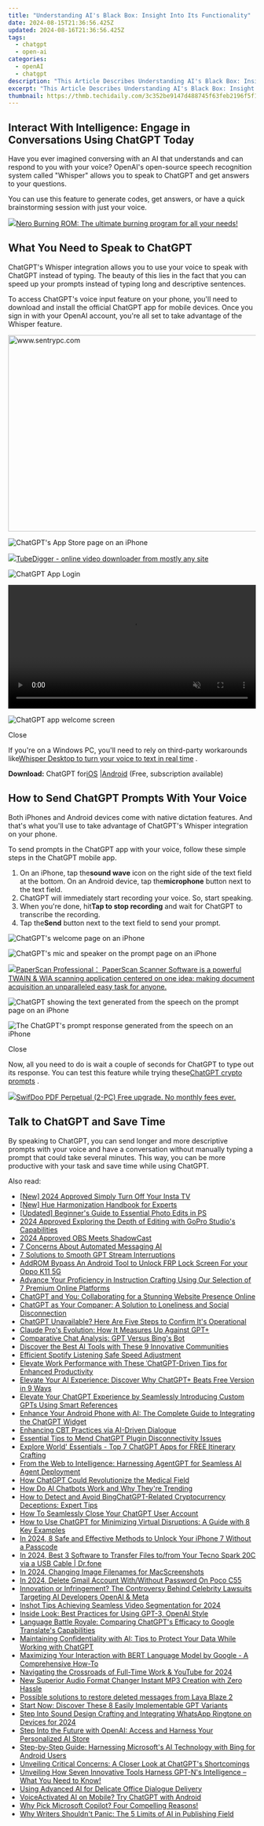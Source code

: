 ```yaml
---
title: "Understanding AI's Black Box: Insight Into Its Functionality"
date: 2024-08-15T21:36:56.425Z
updated: 2024-08-16T21:36:56.425Z
tags:
  - chatgpt
  - open-ai
categories:
  - openAI
  - chatgpt
description: "This Article Describes Understanding AI's Black Box: Insight Into Its Functionality"
excerpt: "This Article Describes Understanding AI's Black Box: Insight Into Its Functionality"
thumbnail: https://thmb.techidaily.com/3c352be9147d488745f63feb2196f5f1464c801563eee3cb6a0837d30c326713.jpg
---
```


## Interact With Intelligence: Engage in Conversations Using ChatGPT Today

 Have you ever imagined conversing with an AI that understands and can respond to you with your voice? OpenAI's open-source speech recognition system called "Whisper" allows you to speak to ChatGPT and get answers to your questions.

 You can use this feature to generate codes, get answers, or have a quick brainstorming session with just your voice.

<!-- affiliate ads begin -->
<a href="https://store.nero.com/order/checkout.php?PRODS=39694080&QTY=1&AFFILIATE=108875&CART=1"><img src="http://cdnwww.nero.com/nero-com-wAssets/img/banners/2023/nbr/fire/Screenshot_1red_gb.jpg" border="0">Nero Burning ROM:
The ultimate burning program for all your needs!</a>
<!-- affiliate ads end -->
## What You Need to Speak to ChatGPT

 ChatGPT's Whisper integration allows you to use your voice to speak with ChatGPT instead of typing. The beauty of this lies in the fact that you can speed up your prompts instead of typing long and descriptive sentences.

 To access ChatGPT's voice input feature on your phone, you'll need to download and install the official ChatGPT app for mobile devices. Once you sign in with your OpenAI account, you're all set to take advantage of the Whisper feature.

<!-- affiliate ads begin -->
<a href="https://sentrypc.7eer.net/c/5597632/398453/3022" target="_top" id="398453"><img src="//a.impactradius-go.com/display-ad/3022-398453" border="0" alt="www.sentrypc.com" width="580" height="400"/></a><img height="0" width="0" src="https://sentrypc.7eer.net/i/5597632/398453/3022" style="position:absolute;visibility:hidden;" border="0" />
<!-- affiliate ads end -->
![ChatGPT's App Store page on an iPhone](https://static1.makeuseofimages.com/wordpress/wp-content/uploads/2023/08/chatgpt-s-app-store-page-on-an-iphone.jpg)

<!-- affiliate ads begin -->
<a href="https://secure.2checkout.com/order/checkout.php?PRODS=4572700&QTY=1&AFFILIATE=108875&CART=1"><img src="	https://www.tubedigger.com/wp-content/uploads/2020/08/tubedigger-software-new.png" border="0">TubeDigger - online video downloader from mostly any site</a>
<!-- affiliate ads end -->
![ChatGPT App Login](https://static1.makeuseofimages.com/wordpress/wp-content/uploads/2023/05/chatgpt-app-login.jpg)

<!-- affiliate ads begin -->
<a href="https://secure.2checkout.com/order/checkout.php?PRODS=36506229&QTY=1&AFFILIATE=108875&CART=1"><video width="100%" height="" class="rounded-t-md shadow-lg relative z-20" controls="" autoplay="" loop="" muted="" playsinline="" webkit-playinginline="">
<source type="video/mp4" src="https://aidaform.com/images/videos/aidaform-welcome-site.mp4"><source type="video/webm" src="https://aidaform.com/images/videos/aidaform-welcome-site.webm"></video></a>
<!-- affiliate ads end -->
![ChatGPT app welcome screen](https://static1.makeuseofimages.com/wordpress/wp-content/uploads/2023/05/chatgpt-app-welcome-screen.jpg)

Close

 If you're on a Windows PC, you'll need to rely on third-party workarounds like[Whisper Desktop to turn your voice to text in real time](https://www.makeuseof.com/windows-whisper-desktop-guide/) .

**Download:** ChatGPT for[iOS](http://apps.apple.com/app/openai-chatgpt/id6448311069) |[Android](https://www.anrdoezrs.net/links/7251228/type/dlg/sid/UUmuoUeUpU2029654/https://play.google.com/store/apps/details?id=com.openai.chatgpt&hl=en&gl=US) (Free, subscription available)

## How to Send ChatGPT Prompts With Your Voice

 Both iPhones and Android devices come with native dictation features. And that's what you'll use to take advantage of ChatGPT's Whisper integration on your phone.

 To send prompts in the ChatGPT app with your voice, follow these simple steps in the ChatGPT mobile app.

1. On an iPhone, tap the**sound wave** icon on the right side of the text field at the bottom. On an Android device, tap the**microphone** button next to the text field.
2. ChatGPT will immediately start recording your voice. So, start speaking.
3. When you're done, hit**Tap to stop recording** and wait for ChatGPT to transcribe the recording.
4. Tap the**Send** button next to the text field to send your prompt.

![ChatGPT's welcome page on an iPhone](https://static1.makeuseofimages.com/wordpress/wp-content/uploads/2023/09/img_4309.jpg)

![ChatGPT's mic and speaker on the prompt page on an iPhone](https://static1.makeuseofimages.com/wordpress/wp-content/uploads/2023/09/img_4311.jpg)

<!-- affiliate ads begin -->
<a href="https://secure.2checkout.com/order/checkout.php?PRODS=37540879&QTY=1&AFFILIATE=108875&CART=1"><img src="https://paperscan.orpalis.com/img/content/You_prefer_to_use.png" border="0">PaperScan Professional： PaperScan Scanner Software is a powerful TWAIN & WIA scanning application centered on one idea: making document acquisition an unparalleled easy task for anyone.</a>
<!-- affiliate ads end -->
![ChatGPT showing the text generated from the speech on the prompt page on an iPhone](https://static1.makeuseofimages.com/wordpress/wp-content/uploads/2023/09/img_4313.jpg)

![The ChatGPT's prompt response generated from the speech on an iPhone](https://static1.makeuseofimages.com/wordpress/wp-content/uploads/2023/09/img_4314.jpg)

Close

 Now, all you need to do is wait a couple of seconds for ChatGPT to type out its response. You can test this feature while trying these[ChatGPT crypto prompts](https://www.makeuseof.com/the-best-chatgpt-crypto-prompts/) .

<!-- affiliate ads begin -->
<a href="https://purchase.swifdoo.com/order/checkout.php?PRODS=38709260&QTY=1&AFFILIATE=108875&CART=1"><img src="https://secure.avangate.com/images/merchant/8b932759a5a04ddb34bf79e3f9072e4b/products/Product%20box%20white-1024x1024.png" border="0">SwifDoo PDF Perpetual (2-PC)  Free upgrade. No monthly fees ever. </a>
<!-- affiliate ads end -->
## Talk to ChatGPT and Save Time

 By speaking to ChatGPT, you can send longer and more descriptive prompts with your voice and have a conversation without manually typing a prompt that could take several minutes. This way, you can be more productive with your task and save time while using ChatGPT.


<ins class="adsbygoogle"
     style="display:block"
     data-ad-format="autorelaxed"
     data-ad-client="ca-pub-7571918770474297"
     data-ad-slot="1223367746"></ins>



<ins class="adsbygoogle"
     style="display:block"
     data-ad-client="ca-pub-7571918770474297"
     data-ad-slot="8358498916"
     data-ad-format="auto"
     data-full-width-responsive="true"></ins>

<span class="atpl-alsoreadstyle">Also read:</span>
<div><ul>
<li><a href="https://instagram-clips.techidaily.com/new-2024-approved-simply-turn-off-your-insta-tv/"><u>[New] 2024 Approved  Simply Turn Off Your Insta TV</u></a></li>
<li><a href="https://some-knowledge.techidaily.com/new-hue-harmonization-handbook-for-experts/"><u>[New] Hue Harmonization Handbook for Experts</u></a></li>
<li><a href="https://extra-hints.techidaily.com/updated-beginners-guide-to-essential-photo-edits-in-ps/"><u>[Updated] Beginner's Guide to Essential Photo Edits in PS</u></a></li>
<li><a href="https://some-techniques.techidaily.com/2024-approved-exploring-the-depth-of-editing-with-gopro-studios-capabilities/"><u>2024 Approved  Exploring the Depth of Editing with GoPro Studio's Capabilities</u></a></li>
<li><a href="https://remote-screen-capture.techidaily.com/2024-approved-obs-meets-shadowcast/"><u>2024 Approved  OBS Meets ShadowCast</u></a></li>
<li><a href="https://tech-hub.techidaily.com/7-concerns-about-automated-messaging-ai/"><u>7 Concerns About Automated Messaging AI</u></a></li>
<li><a href="https://tech-hub.techidaily.com/7-solutions-to-smooth-gpt-stream-interruptions/"><u>7 Solutions to Smooth GPT Stream Interruptions</u></a></li>
<li><a href="https://android-frp.techidaily.com/addrom-bypass-an-android-tool-to-unlock-frp-lock-screen-for-your-oppo-k11-5g-by-drfone-android/"><u>AddROM Bypass An Android Tool to Unlock FRP Lock Screen For your Oppo K11 5G</u></a></li>
<li><a href="https://tech-hub.techidaily.com/advance-your-proficiency-in-instruction-crafting-using-our-selection-of-7-premium-online-platforms/"><u>Advance Your Proficiency in Instruction Crafting Using Our Selection of 7 Premium Online Platforms</u></a></li>
<li><a href="https://tech-hub.techidaily.com/chatgpt-and-you-collaborating-for-a-stunning-website-presence-online/"><u>ChatGPT and You: Collaborating for a Stunning Website Presence Online</u></a></li>
<li><a href="https://tech-hub.techidaily.com/chatgpt-as-your-companer-a-solution-to-loneliness-and-social-disconnection/"><u>ChatGPT as Your Companer: A Solution to Loneliness and Social Disconnection</u></a></li>
<li><a href="https://tech-hub.techidaily.com/chatgpt-unavailable-here-are-five-steps-to-confirm-its-operational/"><u>ChatGPT Unavailable? Here Are Five Steps to Confirm It's Operational</u></a></li>
<li><a href="https://tech-hub.techidaily.com/claude-pros-evolution-how-it-measures-up-against-gptplus/"><u>Claude Pro's Evolution: How It Measures Up Against GPT+</u></a></li>
<li><a href="https://tech-hub.techidaily.com/comparative-chat-analysis-gpt-versus-bings-bot/"><u>Comparative Chat Analysis: GPT Versus Bing's Bot</u></a></li>
<li><a href="https://tech-hub.techidaily.com/discover-the-best-ai-tools-with-these-9-innovative-communities/"><u>Discover the Best AI Tools with These 9 Innovative Communities</u></a></li>
<li><a href="https://extra-tips.techidaily.com/efficient-spotify-listening-safe-speed-adjustment/"><u>Efficient Spotify Listening  Safe Speed Adjustment</u></a></li>
<li><a href="https://tech-hub.techidaily.com/elevate-work-performance-with-these-chatgpt-driven-tips-for-enhanced-productivity/"><u>Elevate Work Performance with These ˈChatGPT-Driven Tips for Enhanced Productivity</u></a></li>
<li><a href="https://tech-hub.techidaily.com/elevate-your-ai-experience-discover-why-chatgptplus-beats-free-version-in-9-ways/"><u>Elevate Your AI Experience: Discover Why ChatGPT+ Beats Free Version in 9 Ways</u></a></li>
<li><a href="https://tech-hub.techidaily.com/elevate-your-chatgpt-experience-by-seamlessly-introducing-custom-gpts-using-smart-references/"><u>Elevate Your ChatGPT Experience by Seamlessly Introducing Custom GPTs Using Smart References</u></a></li>
<li><a href="https://tech-hub.techidaily.com/enhance-your-android-phone-with-ai-the-complete-guide-to-integrating-the-chatgpt-widget/"><u>Enhance Your Android Phone with AI: The Complete Guide to Integrating the ChatGPT Widget</u></a></li>
<li><a href="https://tech-hub.techidaily.com/enhancing-cbt-practices-via-ai-driven-dialogue/"><u>Enhancing CBT Practices via AI-Driven Dialogue</u></a></li>
<li><a href="https://tech-hub.techidaily.com/essential-tips-to-mend-chatgpt-plugin-disconnectivity-issues/"><u>Essential Tips to Mend ChatGPT Plugin Disconnectivity Issues</u></a></li>
<li><a href="https://tech-hub.techidaily.com/explore-world-essentials-top-7-chatgpt-apps-for-free-itinerary-crafting/"><u>Explore World' Essentials - Top 7 ChatGPT Apps for FREE Itinerary Crafting</u></a></li>
<li><a href="https://tech-hub.techidaily.com/from-the-web-to-intelligence-harnessing-agentgpt-for-seamless-ai-agent-deployment/"><u>From the Web to Intelligence: Harnessing AgentGPT for Seamless AI Agent Deployment</u></a></li>
<li><a href="https://tech-hub.techidaily.com/how-chatgpt-could-revolutionize-the-medical-field/"><u>How ChatGPT Could Revolutionize the Medical Field</u></a></li>
<li><a href="https://tech-hub.techidaily.com/how-do-ai-chatbots-work-and-why-theyre-trending/"><u>How Do AI Chatbots Work and Why They're Trending</u></a></li>
<li><a href="https://tech-hub.techidaily.com/how-to-detect-and-avoid-bingchatgpt-related-cryptocurrency-deceptions-expert-tips/"><u>How to Detect and Avoid BingChatGPT-Related Cryptocurrency Deceptions: Expert Tips</u></a></li>
<li><a href="https://tech-hub.techidaily.com/how-to-seamlessly-close-your-chatgpt-user-account/"><u>How To Seamlessly Close Your ChatGPT User Account</u></a></li>
<li><a href="https://tech-hub.techidaily.com/how-to-use-chatgpt-for-minimizing-virtual-disruptions-a-guide-with-8-key-examples/"><u>How to Use ChatGPT for Minimizing Virtual Disruptions: A Guide with 8 Key Examples</u></a></li>
<li><a href="https://ios-unlock.techidaily.com/in-2024-8-safe-and-effective-methods-to-unlock-your-iphone-7-without-a-passcode-by-drfone-ios/"><u>In 2024, 8 Safe and Effective Methods to Unlock Your iPhone 7 Without a Passcode</u></a></li>
<li><a href="https://android-transfer.techidaily.com/in-2024-best-3-software-to-transfer-files-tofrom-your-tecno-spark-20c-via-a-usb-cable-drfone-by-drfone-transfer-from-android-transfer-from-android/"><u>In 2024, Best 3 Software to Transfer Files to/from Your Tecno Spark 20C via a USB Cable | Dr.fone</u></a></li>
<li><a href="https://screen-capture.techidaily.com/in-2024-changing-image-filenames-for-macscreenshots/"><u>In 2024, Changing Image Filenames for MacScreenshots</u></a></li>
<li><a href="https://easy-unlock-android.techidaily.com/in-2024-delete-gmail-account-withwithout-password-on-poco-c55-by-drfone-android/"><u>In 2024, Delete Gmail Account With/Without Password On Poco C55</u></a></li>
<li><a href="https://tech-hub.techidaily.com/innovation-or-infringement-the-controversy-behind-celebrity-lawsuits-targeting-ai-developers-openai-and-meta/"><u>Innovation or Infringement? The Controversy Behind Celebrity Lawsuits Targeting AI Developers OpenAI & Meta</u></a></li>
<li><a href="https://extra-approaches.techidaily.com/inshot-tips-achieving-seamless-video-segmentation-for-2024/"><u>Inshot Tips  Achieving Seamless Video Segmentation for 2024</u></a></li>
<li><a href="https://tech-hub.techidaily.com/inside-look-best-practices-for-using-gpt-3-openai-style/"><u>Inside Look: Best Practices for Using GPT-3, OpenAI Style</u></a></li>
<li><a href="https://tech-hub.techidaily.com/language-battle-royale-comparing-chatgpts-efficacy-to-google-translates-capabilities/"><u>Language Battle Royale: Comparing ChatGPT's Efficacy to Google Translate's Capabilities</u></a></li>
<li><a href="https://tech-hub.techidaily.com/maintaining-confidentiality-with-ai-tips-to-protect-your-data-while-working-with-chatgpt/"><u>Maintaining Confidentiality with AI: Tips to Protect Your Data While Working with ChatGPT</u></a></li>
<li><a href="https://tech-hub.techidaily.com/maximizing-your-interaction-with-bert-language-model-by-google-a-comprehensive-how-to/"><u>Maximizing Your Interaction with BERT Language Model by Google - A Comprehensive How-To</u></a></li>
<li><a href="https://youtube-help.techidaily.com/navigating-the-crossroads-of-full-time-work-and-youtube-for-2024/"><u>Navigating the Crossroads of Full-Time Work & YouTube for 2024</u></a></li>
<li><a href="https://audio-editing.techidaily.com/new-superior-audio-format-changer-instant-mp3-creation-with-zero-hassle/"><u>New Superior Audio Format Changer Instant MP3 Creation with Zero Hassle</u></a></li>
<li><a href="https://review-topics.techidaily.com/possible-solutions-to-restore-deleted-messages-from-lava-blaze-2-by-fonelab-android-recover-messages/"><u>Possible solutions to restore deleted messages from Lava Blaze 2</u></a></li>
<li><a href="https://tech-hub.techidaily.com/start-now-discover-these-8-easily-implementable-gpt-variants/"><u>Start Now: Discover These 8 Easily Implementable GPT Variants</u></a></li>
<li><a href="https://extra-skills.techidaily.com/step-into-sound-design-crafting-and-integrating-whatsapp-ringtone-on-devices-for-2024/"><u>Step Into Sound Design  Crafting and Integrating WhatsApp Ringtone on Devices for 2024</u></a></li>
<li><a href="https://tech-hub.techidaily.com/step-into-the-future-with-openai-access-and-harness-your-personalized-ai-store/"><u>Step Into the Future with OpenAI: Access and Harness Your Personalized AI Store</u></a></li>
<li><a href="https://tech-hub.techidaily.com/step-by-step-guide-harnessing-microsofts-ai-technology-with-bing-for-android-users/"><u>Step-by-Step Guide: Harnessing Microsoft's AI Technology with Bing for Android Users</u></a></li>
<li><a href="https://tech-hub.techidaily.com/unveiling-critical-concerns-a-closer-look-at-chatgpts-shortcomings/"><u>Unveiling Critical Concerns: A Closer Look at ChatGPT's Shortcomings</u></a></li>
<li><a href="https://tech-hub.techidaily.com/1722205578058-unveiling-how-seven-innovative-tools-harness-gpt-ns-intelligence-what-you-need-to-know/"><u>Unveiling How Seven Innovative Tools Harness GPT-N's Intelligence – What You Need to Know!</u></a></li>
<li><a href="https://tech-hub.techidaily.com/using-advanced-ai-for-delicate-office-dialogue-delivery/"><u>Using Advanced AI for Delicate Office Dialogue Delivery</u></a></li>
<li><a href="https://tech-hub.techidaily.com/voiceactivated-ai-on-mobile-try-chatgpt-with-android/"><u>VoiceActivated AI on Mobile? Try ChatGPT with Android</u></a></li>
<li><a href="https://tech-hub.techidaily.com/1721934607165-why-pick-microsoft-copilot-four-compelling-reasons/"><u>Why Pick Microsoft Copilot? Four Compelling Reasons!</u></a></li>
<li><a href="https://tech-hub.techidaily.com/why-writers-shouldnt-panic-the-5-limits-of-ai-in-publishing-field/"><u>Why Writers Shouldn't Panic: The 5 Limits of AI in Publishing Field</u></a></li>
</ul></div>
